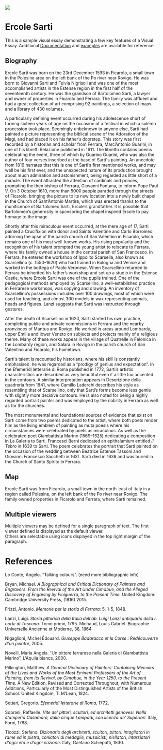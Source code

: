 <a href="https://juncture-digital.org"><img src="https://juncture-digital.org/images/ve-button.png"></a>

<param ve-config 
       title="Ercole Sarti"
       author="JSTOR Labs team"
       banner="https://user-images.githubusercontent.com/99784266/156492701-9a081c2b-1bfb-41ef-a05c-9a5f6bacc4df.jpg" 
       layout="vertical">

<!-- Entities discussed throughout the essay are typically defined before the essay text and
     are thus available in all text.  Entity identifiers (QIDs) can be found in either
     Wikipedia or Wikidata (https://www.wikidata.org)> -->
<param ve-entity eid="Q5385228"> <!-- Ercole Sarti -->
<param ve-entity eid="Q34595"> <!-- Ficarolo -->
<param ve-entity eid="Q332489"> <!-- Giambattista Marino -->
<param ve-entity eid="Q6572"> <!-- Rovigo -->
<param ve-entity eid="Q3767250"> <!-- Giovanni Fontana -->

# Ercole Sarti

This is a sample visual essay demonstrating a few key features of a Visual Essay. Additional [Documentation](https://github.com/JSTOR-Labs/juncture/wiki) and [examples](https://jstor-labs.github.io/juncture-examples) are available for reference.
<param ve-image 
       manifest="https://p1.storage.canalblog.com/22/08/1231160/95647493.jpg">


## Biography

Ercole Sarti was born on the 23rd December 1593 in Ficarolo, a small town in the Polesine area on the left bank of the Po river near Rovigo. He was born to Giovanni Sarti and Fulvia Nigrisoli and was one of the most accomplished artists in the Estense region in the first half of the seventeenth century. He was the grandson of Bartolomeo Sarti, a lawyer and owner of properties in Ficarolo and Ferrara. The family was affluent and had a great collection of art comprising 92 paintings, a selection of maps and a library of 430 volumes.
 
A particularly defining event occurred during his adolescence short of turning sixteen years of age on the occasion of a festival in which a solemn procession took place. Seemingly unbeknown to anyone else, Sarti had painted a picture representing the biblical scene of the Adoration of the Magi, and had placed it on his father’s doorstep. This story was first recorded by a historian and scholar from Ferrara, Marc’Antonio Guarini, in one of his libretti Relazione published in 1611. The libretto contains poems celebrating the event, three of which by Guarino Guarini, who was also the author of four verses inscribed at the base of Sarti's painting. An anecdote from 1816 narrates that this is one of Sarti’s first mentioned works, and may well be his first ever, and the unexpected nature of its production brought about much admiration and astonishment, being regarded as little short of a miracle. The event attracted the attention of cardinals and princes, prompting the then bishop of Ferrara, Giovanni Fontana, to inform Pope Paul V. On 3 October 1610, more than 5000 people paraded through the streets of Ficarolo, bringing the picture to its new location into a newly built chapel in the Church of Sant’Antonio Martire, which was erected thanks to the munificence of Bartolomeo Sarti, Ercole’s grandfather. It is possible that Bartolomeo’s generosity in sponsoring the chapel inspired Ercole to pay homage to the image.
 
Shortly after this miraculous event occurred, at the mere age of 17, Sarti painted a Crucifixion with donor and Saints Valentine and Carlo Borromeo adorning the apse of the parish church of San Valentino in Ficarolo, which remains one of his most well-known works. His rising popularity and the recognition of his talent prompted the young artist to relocate to Ferrara, where his family owned a house in the central parish of San Francesco. In Ferrara, he entered the workshop of Ippolito Scarsella, also known as Scarsellino (c. 1550–1620) who had trained in Bologna and Venice and worked in the bottega of Paolo Veronese. When Scarsellino returned to Ferrara he inherited his father’s workshop and set up a studio in the Estense Castle, where Ercole Sarti was one of the pupils trained. One of the pedagogical methods employed by Scarsellino, a well-established practice in Ferrarese workshops, was copying and drawing. An inventory of Scarsellino’s possessions includes over 100 drawings, most of which were used for teaching, and almost 300 models in wax representing animals, heads and figures. Lanzi suggests that Sarti was instructed through gestures.
 
 <param ve-image 
       label="San Silvestro Papa" 
       description="painting by Ercole Sarti" 
       license="public domain" 
       url="https://upload.wikimedia.org/wikipedia/commons/1/10/Ercole_sarti%2C_san_silvestro_papa%2C_1600-30_ca._%28ferrara%29.jpg">
 
After the death of Scarsellino in 1620, Sarti started his own practice, completing public and private commissions in Ferrara and the nearby pronvinces of Mantua and Rovigo. He worked in areas around Lombardy, upper Emilia and lower Veneto on subjects and projects mainly of a religious theme. Many of these works appear in the village of Quatrelle in Felonica in the Lombardy region, and Salara in Rovigo in the parish church of San Valentino and Ficarolo, his hometown.
 
 <param ve-image 
       label="San Silvestro Papa" 
       description="painting by Ercole Sarti" 
       license="public domain" 
       url="https://upload.wikimedia.org/wikipedia/commons/1/10/Ercole_sarti%2C_san_silvestro_papa%2C_1600-30_ca._%28ferrara%29.jpg">
 
Sarti’s talent is recounted by historians, where his skill is constantly emphasised; he was regarded as a “prodigy of genius and expectation”. In the Efemeridi letterarie di Roma published in 1772, Sarti’s artistic characteristics are described as very beautiful even if a little too accented in the contours. A similar interpretation appears in Descrizione della quadreria from 1841, where Camillo Laderchi describes his style as resembling that of Scarsellino, only that Sarti’s forms become less gentle with slightly more decisive contours. He is also noted for being a highly regarded portrait painter and was employed by the nobility in Ferrara as well as for the churches. 

<param ve-image 
       label="San Silvestro Papa" 
       description="painting by Ercole Sarti" 
       license="public domain" 
       url="https://upload.wikimedia.org/wikipedia/commons/1/10/Ercole_sarti%2C_san_silvestro_papa%2C_1600-30_ca._%28ferrara%29.jpg">
       
The most monumental and foundational sources of evidence that exist on Sarti come from two poems dedicated to the artist, where both poets render him as the living emblem of painting as muta poesis where his circumstances were celebrated by poets as miraculous. As well as the celebrated poet Giambattista Marino (1569–1625) dedicating a composition in La Galeria to Sarti, Francesci Berni dedicated an epithalamium entitled _Il Tebro_ in 1639 to Sarti. The poem celebrates the portrait that Sarti painted on the occasion of the wedding between Beatrice Estense Tassoni and Giovanni Francesco Sacchetti in 1631. Sarti died in 1636 and was buried in the Church of Santo Spirito in Ferrara.
 

 

<param ve-image 
       label="San Silvestro Papa" 
       description="painting by Ercole Sarti" 
       license="public domain" 
       url="https://upload.wikimedia.org/wikipedia/commons/1/10/Ercole_sarti%2C_san_silvestro_papa%2C_1600-30_ca._%28ferrara%29.jpg">

## Map

Ercole Sarti was from Ficarolo, a small town in the north-east of Italy in a region called Polesine, on the left bank of the Po river near Rovigo. The family owned properties in Ficarolo and Ferrara, where Sarti remained. 
<param ve-map center="Q34595" zoom="11" prefer-geojson>

## Multiple viewers

Multiple viewers may be defined for a single paragraph of text.  The first viewer defined is displayed as the default viewer.  
Others are selectable using icons displayed in the top right margin of the paragraph.
<param ve-image 
       manifest="https://iiif.juncture-digital.org/manifest/6dd738aed85597cac540ad31dd5818e86ef7f2918c7b43a9eb3123d5538e6e4c">
<param ve-map center="Q36600" zoom="11">

# References

Lo Conte, Angelo. “Talking colours”. (need more bibliographic info)

Bryan, Michael. _A Biographical and Critical Dictionary of Painters and Engravers: From the Revival of the Art Under Cimabue, and the Alleged Discovery of Engaving by Finiguerra, to the Present Time._ United Kingdom: Cambridge University Press, (1816) 2015.

Frizzi, Antonio. _Memorie per la storia di Ferrara_: 5, 1-5, 1848. 

Lanzi, Luigi. _Storia pittorica della Italia dell'ab. Luigi Lanzi antiquario della r. corte di Toscana_. Tomo primo, 1795.
Michaud, Louis Gabriel. Biographie Universelle Ancienne et Moderne, 38, 1864.

Nigaglioni, Michel Édouard. _Giuseppe Badaracco et la Corse : Redécouverte d'un peintre_, 2005.

Novelli, Maria Angela. “Un pittore ferrarese nella Galeria di Giambattista Marino”, L'Aquila bianca, 2000. 

Pilkington, Matthew. _A General Dictionary of Painters: Containing Memoirs of the Lives and Works of the Most Eminent Professors of the Art of Painting, from Its Revival, by Cimabue, in the Year 1250, to the Present Time_. A New Edition, Revised and Corrected Throughout, with Numerous Additions, Particularly of the Most Distinguished Artists of the British School. United Kingdom, T. M'Lean, 1824.

Settari, Gregorio. _Efemeridi letterarie di Roma_, 1772. 

Soprani, Raffaelle. _Vite de' pittori, scultori, ed architetti genovesi. Nella stamperia Casamara, dalle cinque Lampadi, con licenza de' Superiori._ Italy, Forni, 1768.

Ticozzi, Stefano. _Dizionario degli architetti, scultori, pittori: intagliatori in rame ed in pietra, coniatori di medaglie, musaicisti, niellatori, intarsiatori d'ogni età e d'ogni nazione_. Italy, Gaetano Schiepatti, 1830.
